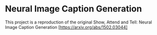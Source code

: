 # Neural Image Caption Generation
This project is a reproduction of the original Show, Attend and Tell: Neural Image Caption Generation [https://arxiv.org/abs/1502.03044]
